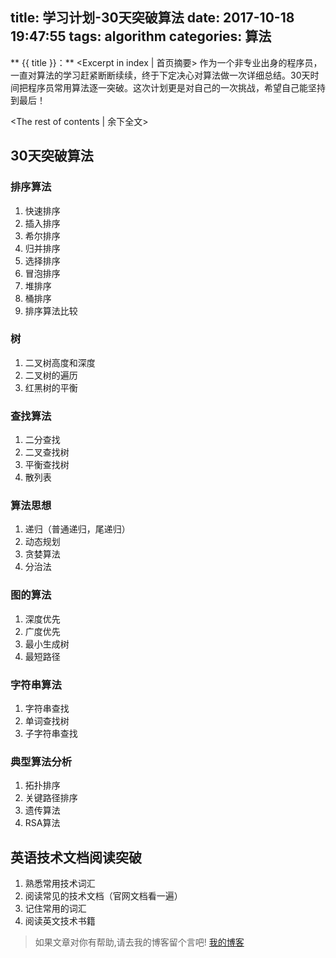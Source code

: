 title: 学习计划-30天突破算法
date: 2017-10-18 19:47:55
tags: algorithm
categories: 算法
---
** {{ title }}：** <Excerpt in index | 首页摘要>
作为一个非专业出身的程序员，一直对算法的学习赶紧断断续续，终于下定决心对算法做一次详细总结。30天时间把程序员常用算法逐一突破。这次计划更是对自己的一次挑战，希望自己能坚持到最后！
<!-- more -->
<The rest of contents | 余下全文>

## 30天突破算法

### 排序算法
1. 快速排序
2. 插入排序
3. 希尔排序
4. 归并排序
5. 选择排序
6. 冒泡排序
7. 堆排序
8. 桶排序
9. 排序算法比较

### 树
1. 二叉树高度和深度
2. 二叉树的遍历
3. 红黑树的平衡

### 查找算法
1. 二分查找
2. 二叉查找树
3. 平衡查找树
4. 散列表

### 算法思想
1. 递归（普通递归，尾递归）
2. 动态规划
3. 贪婪算法
4. 分治法

### 图的算法
1. 深度优先
2. 广度优先
3. 最小生成树
4. 最短路径 

### 字符串算法
1. 字符串查找
2. 单词查找树
3. 子字符串查找

### 典型算法分析
1. 拓扑排序
2. 关键路径排序
3. 遗传算法
4. RSA算法


## 英语技术文档阅读突破
1. 熟悉常用技术词汇
2. 阅读常见的技术文档（官网文档看一遍）
3. 记住常用的词汇
4. 阅读英文技术书籍

> 如果文章对你有帮助,请去我的博客留个言吧! [我的博客][1]

[1]: http://geeksblog.cc
